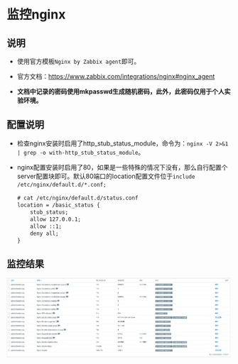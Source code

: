 # 监控nginx


## 说明
- 使用官方模板`Nginx by Zabbix agent`即可。

- 官方文档：https://www.zabbix.com/integrations/nginx#nginx_agent

- **文档中记录的密码使用mkpasswd生成随机密码，此外，此密码仅用于个人实验环境。**


## 配置说明
- 检查nginx安装时启用了http_stub_status_module，命令为：`nginx -V 2>&1 | grep -o with-http_stub_status_module`。

- nginx配置安装时启用了80，如果是一些特殊的情况下没有，那么自行配置个server配置块即可。默认80端口的location配置文件位于`include /etc/nginx/default.d/*.conf;`
  ```shell
  # cat /etc/nginx/default.d/status.conf 
  location = /basic_status {
      stub_status;
      allow 127.0.0.1;
      allow ::1;
      deny all;
  }
  ```


## 监控结果
![zabbix-6.0-lts--Nginx-by-Zabbix-agent.png](images/zabbix/zabbix-6.0-lts--Nginx-by-Zabbix-agent.png)